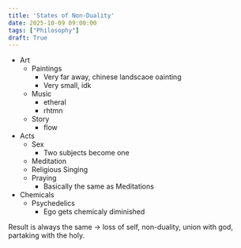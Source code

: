 ```yaml
---
title: 'States of Non-Duality'
date: 2025-10-09 09:00:00
tags: ["Philosophy"]
draft: True
---
```



- Art
    - Paintings
        - Very far away, chinese landscaoe oainting
        - Very small, idk
    - Music
        - etheral
        - rhtmn
    - Story
        - flow
- Acts
    - Sex
        - Two subjects become one
    - Meditation
    - Religious Singing
    - Praying
        -  Basically the same as Meditations
- Chemicals
    - Psychedelics
        - Ego gets chemicaly diminished

Result is always the same -> loss of self, non-duality, union with god, partaking with the holy.
